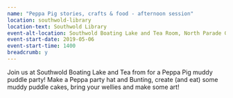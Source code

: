 ```yaml
---
name: "Peppa Pig stories, crafts & food - afternoon session"
location: southwold-library
location-text: Southwold Library
event-alt-location: Southwold Boating Lake and Tea Room, North Parade Gardens, Southwold, IP18 6BW
event-start-date: 2019-05-06
event-start-time: 1400
breadcrumb: y
---
```


Join us at Southwold Boating Lake and Tea from for a Peppa Pig muddy puddle party! Make a Peppa party hat and Bunting, create (and eat) some muddy puddle cakes, bring your wellies and make some art!
